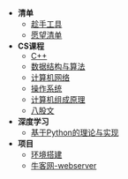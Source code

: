 * **清单**
  * [趁手工具](Other/README)
  * [愿望清单](Other/todolist)
* **CS课程**
  * [C++](00C++/README)
  * [数据结构与算法](01DS/README)
  * [计算机网络](01CN/README)
  * [操作系统](01OS/README)
  * [计算机组成原理](01CO/README)
  * [八股文](02Complex/README)
* **深度学习**
  * [基于Python的理论与实现](00DL/README)
* **项目**
  * [环境搭建](02Environment/README)
  * [牛客网-webserver](02Webserver/README)

